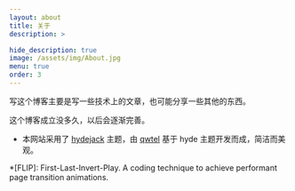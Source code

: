 ```yaml
---
layout: about
title: 关于
description: >

hide_description: true
image: /assets/img/About.jpg
menu: true
order: 3
---
```

写这个博客主要是写一些技术上的文章，也可能分享一些其他的东西。

这个博客成立没多久，以后会逐渐完善。

* 本网站采用了 [hydejack](https://github.com/qwtel/hydejack) 主题，由 [qwtel](https://github.com/qwtel) 基于 hyde 主题开发而成，简洁而美观。

*[FLIP]: First-Last-Invert-Play. A coding technique to achieve performant page transition animations.
